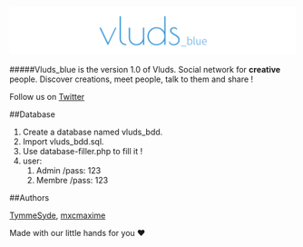 ![Vluds](/img/banniere.png "Vluds")
 
#####Vluds_blue is the version 1.0 of Vluds.
Social network for **creative** people. Discover creations, meet people, talk to them and share !

Follow us on [Twitter](https://twitter.com/Vluds_)

##Database
1. Create a database named vluds_bdd.
2. Import vluds_bdd.sql.
3. Use database-filler.php to fill it !
4. user:
	1. Admin  /pass: 123
	2. Membre /pass: 123

##Authors

[TymmeSyde](https://github.com/TymmeSyde), [mxcmaxime](https://github.com/mxcmaxime)

Made with our little hands for you :heart:
